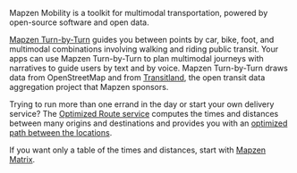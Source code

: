 Mapzen Mobility is a toolkit for multimodal transportation, powered by open-source software and open data.

[Mapzen Turn-by-Turn](turn-by-turn-overview.md) guides you between points by car, bike, foot, and multimodal combinations involving walking and riding public transit. Your apps can use Mapzen Turn-by-Turn to plan multimodal journeys with narratives to guide users by text and by voice. Mapzen Turn-by-Turn draws data from OpenStreetMap and from [Transitland](https://transit.land/documentation/), the open transit data aggregation project that Mapzen sponsors.

Trying to run more than one errand in the day or start your own delivery service? The [Optimized Route service](optimized_route/api-reference.md) computes the times and distances between many origins and destinations and provides you with an [optimized path between the locations](https://simple.wikipedia.org/wiki/Travelling_salesman_problem).

If you want only a table of the times and distances, start with [Mapzen Matrix](matrix/api-reference). 
